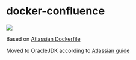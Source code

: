 # docker-confluence
[![](https://images.microbadger.com/badges/image/bitweb/confluence.svg)](https://microbadger.com/images/bitweb/confluence "Get your own image badge on microbadger.com")

Based on [Atlassian Dockerfile](https://bitbucket.org/atlassian/docker-atlassian-confluence-server/src/1dd7263ebfd6ca4ff8158ed0df9e04c4bc032958/?at=release%2F6.8.1)

Moved to OracleJDK according to [Atlassian guide](https://confluence.atlassian.com/confkb/update-the-confluence-docker-image-to-use-oracle-jdk-829062521.html)
